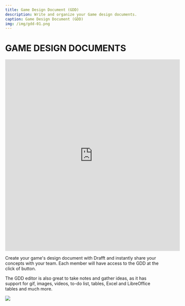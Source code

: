 ```yaml
---
title: Game Design Document (GDD)
description: Write and organize your Game design documents.
caption: Game Design Document (GDD)
img: /img/gdd-01.png
---
```


# GAME DESIGN DOCUMENTS

<iframe width="560" height="615" src="https://www.youtube.com/embed/NozEF1-LqqE" frameborder="0" allow="accelerometer; autoplay; encrypted-media; gyroscope; picture-in-picture" allowfullscreen></iframe>

Create your game's design document with Drafft and instantly share your concepts with your team. Each member will have access to the GDD at the click of button.

The GDD editor is also great to take notes and gather ideas, as it has support for gif, images, videos, to-do list, tables, Excel and LibreOffice tables and much more.

![](../_media/gdd-01.png)
